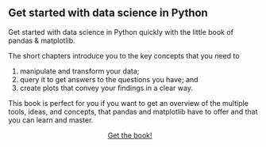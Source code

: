 ## Get started with data science in Python

Get started with data science in Python quickly with the little book of pandas & matplotlib.

The short chapters introduce you to the key concepts that you need to

 1. manipulate and transform your data;
 2. query it to get answers to the questions you have; and
 3. create plots that convey your findings in a clear way.

This book is perfect for you if you want to get an overview of the multiple tools, ideas, and concepts, that pandas and matplotlib have to offer and that you can learn and master.

<div style="display:flex; justify-content:center;">
<a href="https://mathspp.gumroad.com/l/little-book-pandas-matplotlib/?wanted=true" target="_blank" class="btn" style="margin-right: 1em;">Get the book!</a>
</div>
<br>
